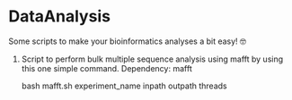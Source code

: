 # DataAnalysis
Some scripts to make your bioinformatics analyses a bit easy! 🤓

1) Script to perform bulk multiple sequence analysis using mafft by using this one simple command. Dependency: mafft
                    
   bash mafft.sh experiment_name inpath outpath threads
